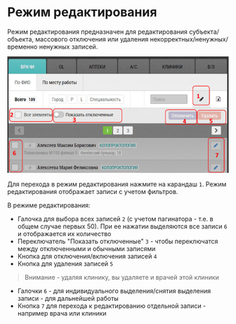 # Режим редактирования

Режим редактирования предназначен для редактирования субъекта/объекта, массового отключения или удаления некорректных/ненужных/временно ненужных записей.

![](../images/rep-planning-central-block-edit.png)

Для перехода в режим редактирования нажмите на карандаш `1`.
Режим редактирования отображает записи с учетом фильтров.

В режиме редактирования:
- Галочка для выбора всех записей `2` (с учетом пагинатора - т.е. в общем случае первых 50).
  При ее нажатии выделяются все записи `6` и отображается их количество
- Переключатель "Показать отключенные" `3` - чтобы переключатся между отключенными и обычными записями
- Кнопка для отключения/включения записей `4`
- Кнопка для удаления записей `5`

> Внимание - удаляя клинику, вы удаляете и врачей этой клиники

- Галочки `6` - для индивидуального выделения/снятия выделения записи - для дальнейшей работы
- Кнопка `7` для перехода к редактированию отдельной записи - например врача или клиники
